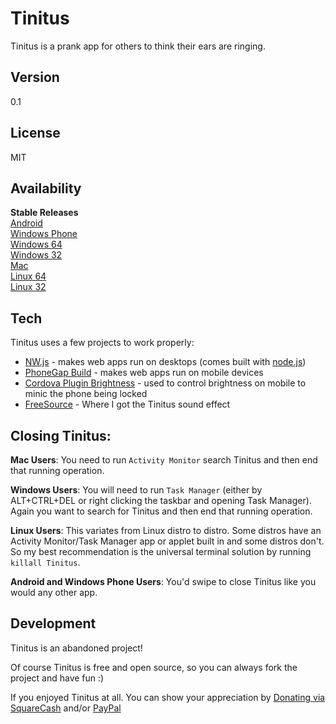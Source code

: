Tinitus
===================

Tinitus is a prank app for others to think their ears are ringing.

Version
-------------

0.1

License
-------------

MIT

Availability
-------------

**Stable Releases**  
[Android](https://sourceforge.net/projects/tinitus/files/tinitus-android.apk/download)  
[Windows Phone](https://sourceforge.net/projects/tinitus/files/tinitus-winphone.appx/download)  
[Windows 64](https://sourceforge.net/projects/tinitus/files/tinitus-win.zip/download)  
[Windows 32](https://sourceforge.net/projects/tinitus/files/tinitus-win32.zip/download)  
[Mac](https://sourceforge.net/projects/tinitus/files/tinitus-mac.zip/download)  
[Linux 64](https://sourceforge.net/projects/tinitus/files/tinitus-lin.zip/download)  
[Linux 32](https://sourceforge.net/projects/tinitus/files/tinitus-lin32.zip/download)  

Tech
-------------

Tinitus uses a few projects to work properly:

* [NW.js](http://nwjs.io/) - makes web apps run on desktops (comes built with [node.js](http://nodejs.org/))
* [PhoneGap Build](http://build.phonegap.com/) - makes web apps run on mobile devices
* [Cordova Plugin Brightness](https://github.com/jlsuarezs/cordova-plugin-brightness) - used to control brightness on mobile to minic the phone being locked
* [FreeSource](https://freesound.org/) - Where I got the Tinitus sound effect

Closing Tinitus:
-------------
**Mac Users**: You need to run `Activity Monitor` search Tinitus and then end that running operation.

**Windows Users**: You will need to run `Task Manager` (either by ALT+CTRL+DEL or right clicking the taskbar and opening Task Manager). Again you want to search for Tinitus and then end that running operation.

**Linux Users**: This variates from Linux distro to distro. Some distros have an Activity Monitor/Task Manager app or applet built in and some distros don't. So my best recommendation is the universal terminal solution by running `killall Tinitus`.

**Android and Windows Phone Users**: You'd swipe to close Tinitus like you would any other app.

Development
-------------

Tinitus is an abandoned project!

Of course Tinitus is free and open source, so you can always fork the project and have fun :)

If you enjoyed Tinitus at all. You can show your appreciation by [Donating via SquareCash](https://cash.me/$michaelsboost) and/or [PayPal](https://www.paypal.me/mikethedj4)

